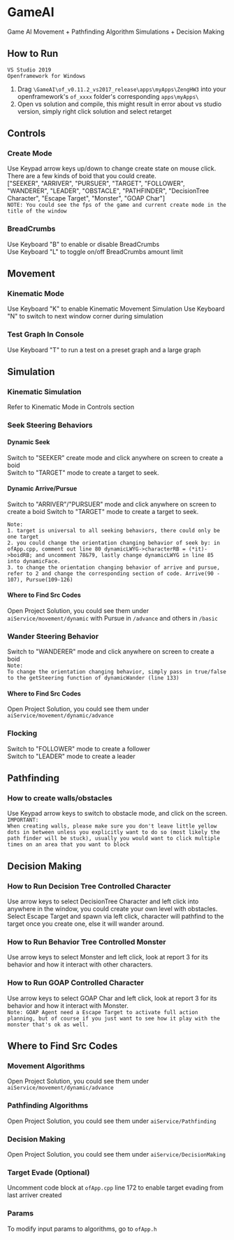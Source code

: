 # GameAI
Game AI Movement + Pathfinding Algorithm Simulations + Decision Making

## How to Run
`VS Studio 2019`   
`Openframework for Windows`  
1. Drag `\GameAI\of_v0.11.2_vs2017_release\apps\myApps\ZengHW3` into your openframework's `of_xxxx` folder's corresponding `apps\myApps\` 
2. Open vs solution and compile, this might result in error about vs studio version, simply right click solution and select retarget

## Controls
### Create Mode
Use Keypad arrow keys up/down to change create state on mouse click.  
There are a few kinds of boid that you could create.  
["SEEKER", "ARRIVER", "PURSUER", "TARGET", "FOLLOWER", "WANDERER", "LEADER", "OBSTACLE", "PATHFINDER", "DecisionTree Character", "Escape Target", "Monster", "GOAP Char"]  
`NOTE: You could see the fps of the game and current create mode in the title of the window`
### BreadCrumbs
Use Keyboard "B" to enable or disable BreadCrumbs  
Use Keyboard "L" to toggle on/off BreadCrumbs amount limit

## Movement
### Kinematic Mode
Use Keyboard "K" to enable Kinematic Movement Simulation
Use Keyboard "N" to switch to next window corner during simulation
### Test Graph In Console  
Use Keyboard "T" to run a test on a preset graph and a large graph  

## Simulation
### Kinematic Simulation
Refer to Kinematic Mode in Controls section
### Seek Steering Behaviors
#### Dynamic Seek
Switch to "SEEKER" create mode and click anywhere on screen to create a boid  
Switch to "TARGET" mode to create a target to seek.  

#### Dynamic Arrive/Pursue
Switch to "ARRIVER"/"PURSUER" mode and click anywhere on screen to create a boid
Switch to "TARGET" mode to create a target to seek.

`Note:`  
`1. target is universal to all seeking behaviors, there could only be one target`  
`2. you could change the orientation changing behavior of seek by: in ofApp.cpp, comment out line 80 dynamicLWYG->characterRB = (*it)->boidRB; and uncomment 78&79, lastly change dynamicLWYG in line 85 into dynamicFace.`  
`3. to change the orientation changing behavior of arrive and pursue, refer to 2 and change the corresponding section of code. Arrive(90 - 107), Pursue(109-126)`

#### Where to Find Src Codes
Open Project Solution, you could see them under `aiService/movement/dynamic` with Pursue in `/advance` and others in `/basic`

### Wander Steering Behavior
Switch to "WANDERER" mode and click anywhere on screen to create a boid  
`Note:`  
`To change the orientation changing behavior, simply pass in true/false to the getSteering function of dynamicWander (line 133)`

#### Where to Find Src Codes
Open Project Solution, you could see them under `aiService/movement/dynamic/advance`

### Flocking
Switch to "FOLLOWER" mode to create a follower  
Switch to "LEADER" mode to create a leader  

## Pathfinding
### How to create walls/obstacles  
Use Keypad arrow keys to switch to obstacle mode, and click on the screen.  
`IMPORTANT:`  
`When creating walls, please make sure you don't leave little yellow dots in between unless you explicitly want to do so (most likely the path finder will be stuck), usually you would want to click multiple times on an area that you want to block`

## Decision Making
### How to Run Decision Tree Controlled Character  
Use arrow keys to select DecisionTree Character and left click into anywhere in the window, you could create your own level with obstacles.  
Select Escape Target and spawn via left click, character will pathfind to the target once you create one, else it will wander around.

### How to Run Behavior Tree Controlled Monster  
Use arrow keys to select Monster and left click, look at report 3 for its behavior and how it interact with other characters.

### How to Run GOAP Controlled Character  
Use arrow keys to select GOAP Char and left click, look at report 3 for its behavior and how it interact with Monster.  
`Note: GOAP Agent need a Escape Target to activate full action planning, but of course if you just want to see how it play with the monster that's ok as well.`

## Where to Find Src Codes
### Movement Algorithms
Open Project Solution, you could see them under `aiService/movement/dynamic/advance`

### Pathfinding Algorithms
Open Project Solution, you could see them under `aiService/Pathfinding`

### Decision Making
Open Project Solution, you could see them under `aiService/DecisionMaking`

### Target Evade (Optional)
Uncomment code block at `ofApp.cpp` line 172 to enable target evading from last arriver created

### Params
To modify input params to algorithms, go to `ofApp.h`



